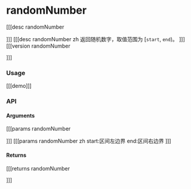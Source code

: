 # randomNumber
[[[desc randomNumber

]]]
[[[desc randomNumber zh
返回随机数字，取值范围为 [`start`, `end`)。
]]]
[[[version randomNumber
  
]]]
### Usage

[[[demo]]]


### API

#### Arguments
[[[params randomNumber

]]]
[[[params randomNumber zh
start:区间左边界
end:区间右边界
]]]
#### Returns
[[[returns randomNumber

]]]